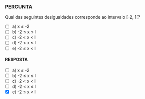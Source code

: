 ### PERGUNTA

Qual das seguintes desigualdades corresponde ao
intervalo [-2, 1[?

- [ ] a) x ≤ -2 
- [ ] b) -2 ≤ x ≤ l
- [ ] c) -2 < x < l 
- [ ] d) -2 < x ≤ l
- [ ] e) -2 ≤ x < l

#### RESPOSTA

- [ ] a) x ≤ -2 
- [ ] b) -2 ≤ x ≤ l
- [ ] c) -2 < x < l 
- [ ] d) -2 < x ≤ l
- [X] e) -2 ≤ x < l
